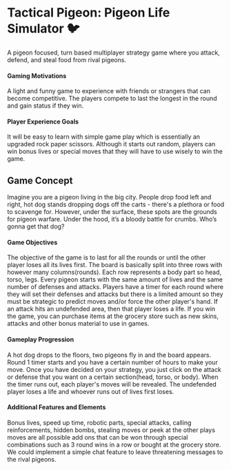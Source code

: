 # Tactical Pigeon: Pigeon Life Simulator 🐦
A pigeon focused, turn based multiplayer strategy game where you attack, defend, and steal food  from rival pigeons.

#### Gaming Motivations
A light and funny game to experience with friends or strangers that can become competitive. The players compete to last the longest in the round and gain status if they win.

#### Player Experience Goals
It will be easy to learn with simple game play which is essentially an upgraded rock paper scissors. Although it starts out random, players can win bonus lives or special moves that they will have to use wisely to win the game.

## Game Concept
Imagine you are a pigeon living in the big city. People drop food left and right, hot dog stands dropping dogs off the carts - there's a plethora or food to scavenge for. However, under the surface, these spots are the grounds for pigeon warfare. Under the hood, it’s a bloody battle for crumbs. Who’s gonna get that dog?

#### Game Objectives
The objective of the game is to last for all the rounds or until the other player loses all its lives first. The board is basically split into three rows with however many columns(rounds). Each row represents a body part so head, torso, legs. Every pigeon starts with the same amount of lives and the same number of defenses and attacks. Players have a timer for each round where they will set their defenses and attacks but there is a limited amount so they must be strategic to predict moves and/or force the other player's hand. If an attack hits an undefended area, then that player loses a life. If you win the game, you can purchase items at the grocery store such as new skins, attacks and other bonus material to use in games.

#### Gameplay Progression
A hot dog drops to the floors, two pigeons fly in and the board appears. Round 1 timer starts and you have a certain number of hours to make your move. Once you have decided on your strategy, you just click on the attack or defense that you want on a certain section(head, torso, or body).  When the timer runs out, each player's moves will be revealed. The undefended player loses a life and whoever  runs out of lives first loses.

#### Additional Features and Elements
Bonus lives, speed up time, robotic parts,  special attacks, calling reinforcements, hidden bombs, stealing moves or peek at the other plays moves are all possible add ons that can be won through special combinations such as 3 round wins in a row or bought at the grocery store. We could implement a simple chat feature to leave threatening messages to the rival pigeons.
